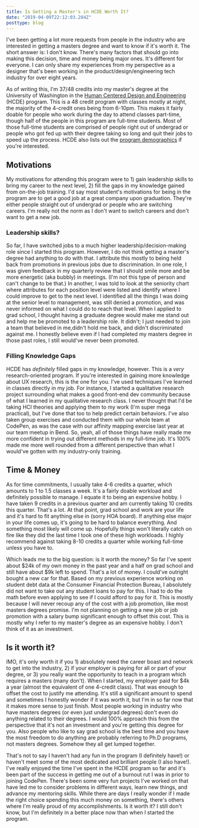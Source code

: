 ```yaml
---
title: Is Getting a Master's in HCDE Worth It?
date: "2019-04-09T22:12:03.284Z"
posttype: blog
---
```


I've been getting a lot more requests from people in the industry who are interested in getting a masters degree and want to know if it's worth it. The short answer is: I don't know. There's many factors that should go into making this decision, time and money being major ones. It's different for everyone. I can only share my experiences from my perspective as a designer that's been working in the product/design/engineering tech industry for over eight years.

As of writing this, I'm 37/48 credits into my master's degree at the University of Washington in the [Human Centered Design and Engineering](https://www.hcde.washington.edu/ms/) (HCDE) program. This is a 48 credit program with classes mostly at night, the majority of the 4-credit ones being from 6-10pm. This makes it fairly doable for people who work during the day to attend classes part-time, though half of the people in this program are full-time students. Most of those full-time students are comprised of people right out of undergrad or people who got fed up with their degree taking so long and quit their jobs to speed up the process. HCDE also lists out the [program demographics](https://www.hcde.washington.edu/mission#demographics) if you're interested.

## Motivations

My motivations for attending this program were to 1) gain leadership skills to bring my career to the next level, 2) fill the gaps in my knowledge gained from on-the-job training. I'd say most student's motivations for being in the program are to get a good job at a great company upon graduation. They're either people straight out of undergrad or people who are switching careers. I'm really not the norm as I don't want to switch careers and don't want to get a new job.

### Leadership skills?

So far, I have switched jobs to a much higher leadership/decision-making role since I started this program. However, I do not think getting a master's degree had anything to do with that. I attribute this mostly to being held back from promotions in previous jobs due to discrimination. In one role, I was given feedback in my quarterly review that I should smile more and be more energetic (aka bubbly) in meetings. (I'm not this type of person and can't change to be that.) In another, I was told to look at the seniority chart where attributes for each position level were listed and identify where I could improve to get to the next level. I identified all the things I was doing at the senior level to management, was still denied a promotion, and was never informed on what I could do to reach that level. When I applied to grad school, I thought having a graduate degree would make me stand out and help me be promoted to a leadership role. It didn't; I just needed to join a team that believed in me,didn't hold me back, and didn't discriminated against me. I honestly believe even if I had completed my masters degree in those past roles, I still would've never been promoted.

### Filling Knowledge Gaps

HCDE has _definitely_ filled gaps in my knowledge, however. This is a _very_ research-oriented program. If you're interested in gaining more knowledge about UX research, this is the one for you. I've used techniques I've learned in classes directly in my job. For instance, I started a qualitative research project surrounding what makes a good front-end dev community because of what I learned in my qualitative research class. I never thought that I'd be taking HCI theories and applying them to my work (I'm super mega practical), but I've done that too to help predict certain behaviors. I've also taken group exercises and conducted them with our whole team at CodePen, as was the case with our affinity mapping exercise last year at our team meetup in Bend. So, yeah, all of those things have really made me more confident in trying out different methods in my full-time job. It's 100% made me more well rounded from a different perspective than what I would've gotten with my industry-only training.

## Time & Money

As for time commitments, I usually take 4-6 credits a quarter, which amounts to 1 to 1.5 classes a week. It's a fairly doable workload and definitely possible to manage. I equate it to being an expensive hobby. I have taken 9 credits in a previous quarter and am currently taking 10 credits this quarter. That's a lot. At that point, grad school and work are your life and it's hard to fit anything else in (sorry HOA board). If anything else major in your life comes up, it's going to be hard to balance everything. And something most likely will come up. Hopefully things won't literally catch on fire like they did the last time I took one of these high workloads. I highly recommend against taking 8-10 credits a quarter while working full-time unless you have to.

Which leads me to the big question: is it worth the money? So far I've spent about \$24k of my own money in the past year and a half on grad school and still have about \$9k left to spend. That's a lot of money. I could've outright bought a new car for that. Based on my previous experience working on student debt data at the Consumer Financial Protection Bureau, I absolutely did not want to take out any student loans to pay for this. I had to do the math before even applying to see if I could afford to pay for it. This is mostly because I will never recoup any of the cost with a job promotion, like most masters degrees promise. I'm not planning on getting a new job or job promotion with a salary bump significant enough to offset this cost. This is mostly why I refer to my master's degree as an expensive hobby. I don't think of it as an investment.

## Is it worth it?

IMO, it's only worth it if you 1) absolutely need the career boast and network to get into the industry, 2) if your employer is paying for all or part of your degree, or 3) you really want the opportunity to teach in a program which requires a masters (many don't). When I started, my employer paid for \$4k a year (almost the equivalent of one 4-credit class). That was enough to offset the cost to justify me attending. It's still a significant amount to spend and sometimes I honestly wonder if it was worth it, but I'm in so far now that it makes more sense to just finish. Most people working in industry who have masters degrees (or even just undergrad degrees) don't even do anything related to their degrees. I would 100% approach this from the perspective that it's not an investment and you're getting this degree for you. Also people who like to say grad school is the best time and you have the most freedom to do anything are probably referring to Ph.D programs, not masters degrees. Somehow they all get lumped together.

That's not to say I haven't had any fun in the program (I definitely have!) or haven't meet some of the most dedicated and brilliant people (I also have!). I've really enjoyed the time I've spent in the HCDE program so far and it's been part of the success in getting me out of a burnout rut I was in prior to joining CodePen. There's been some very fun projects I've worked on that have led me to consider problems in different ways, learn new things, and advance my mentoring skills. While there are days I really wonder if I made the right choice spending this much money on something, there's others where I'm really proud of my accomplishments. Is it worth it? I still don't know, but I'm definitely in a better place now than when I started the program.
